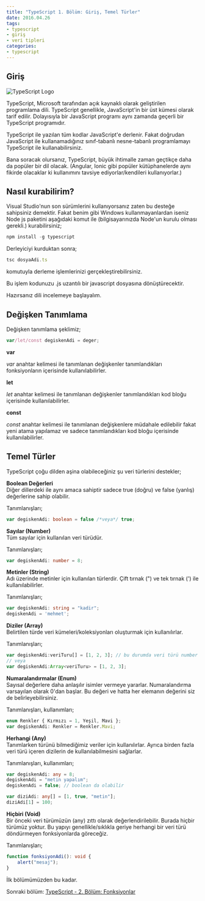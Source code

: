 ```yaml
---
title: "TypeScript 1. Bölüm: Giriş, Temel Türler"
date: 2016.04.26
tags:
- typescript
- giriş
- veri tipleri
categories:
- typescript
---
```


## Giriş

![TypeScript Logo](https://upload.wikimedia.org/wikipedia/commons/a/a6/TypeScript_Logo.png)

TypeScript, Microsoft tarafından açık kaynaklı olarak geliştirilen programlama dili. TypeScript genellikle, JavaScript'in bir üst kümesi olarak tarif edilir. Dolayısıyla bir JavaScript programı aynı zamanda geçerli bir TypeScript programıdır.  

TypeScript ile yazılan tüm kodlar JavaScript'e derlenir. Fakat doğrudan JavaScript ile kullanamadığınız sınıf-tabanlı nesne-tabanlı programlamayı TypeScript ile kullanabilirsiniz.  

Bana soracak olursanız, TypeScript, büyük ihtimalle zaman geçtikçe daha da popüler bir dil olacak. (Angular, Ionic gibi popüler kütüphanelerde aynı fikirde olacaklar ki kullanımını tavsiye ediyorlar/kendileri kullanıyorlar.)

## Nasıl kurabilirim?

Visual Studio'nun son sürümlerini kullanıyorsanız zaten bu desteğe sahipsiniz demektir. Fakat benim gibi Windows kullanmayanlardan iseniz Node js paketini aşağıdaki komut ile (bilgisayarınızda Node'un kurulu olması gerekli.) kurabilirsiniz;  

``` typescript
npm install -g typescript
```

Derleyiciyi kurduktan sonra;   

``` typescript
tsc dosyaAdi.ts
```

komutuyla derleme işlemlerinizi gerçekleştirebilirsiniz.

Bu işlem kodunuzu .js uzantılı bir javascript dosyasına dönüştürecektir.   

Hazırsanız dili incelemeye başlayalım.

## Değişken Tanımlama

Değişken tanımlama şeklimiz;  

``` typescript
var/let/const degiskenAdi = deger;
```

**var**

*var* anahtar kelimesi ile tanımlanan değişkenler tanımlandıkları fonksiyonların içerisinde kullanılabilirler.  

**let**

*let* anahtar kelimesi ile tanımlanan değişkenler tanımlandıkları kod bloğu içerisinde kullanılabilirler.  

**const**  

*const* anahtar kelimesi ile tanımlanan değişkenlere müdahale edilebilir fakat yeni atama yapılamaz ve sadece tanımlandıkları kod bloğu içerisinde kullanılabilirler.   

## Temel Türler

TypeScript çoğu dilden aşina olabileceğiniz şu veri türlerini destekler;  

**Boolean Değerleri**  
Diğer dillerdeki ile aynı amaca sahiptir sadece true (doğru) ve false (yanlış) değerlerine sahip olabilir.  

Tanımlanışları;  
``` typescript
var degiskenAdi: boolean = false /*veya*/ true;
```

**Sayılar (Number)**  
Tüm sayılar için kullanılan veri türüdür.

Tanımlanışları;  
``` typescript
var degiskenAdi: number = 8;
```

**Metinler (String)**  
Adı üzerinde metinler için kullanılan türlerdir. Çift tırnak (") ve tek tırnak (') ile kullanılabilirler.   

Tanımlanışları;  
``` typescript
var degiskenAdi: string = "kadir";
degiskenAdi = 'mehmet';
```

**Diziler (Array)**  
Belirtilen türde veri kümeleri/koleksiyonları oluşturmak için kullanılırlar.  

Tanımlanışları;  
``` typescript
var degiskenAdi:veriTuru[] = [1, 2, 3]; // bu durumda veri türü number olmalıdır.
// veya
var degiskenAdi:Array<veriTuru> = [1, 2, 3];
```

**Numaralandırmalar (Enum)**  
Sayısal değerlere daha anlaşılır isimler vermeye yararlar.
Numaralandırma varsayılan olarak 0'dan başlar. Bu değeri ve hatta her elemanın değerini siz de belirleyebilirsiniz.  

Tanımlanışları, kullanımları;  
``` typescript
enum Renkler { Kırmızı = 1, Yeşil, Mavi };
var degiskenAdi: Renkler = Renkler.Mavi;
```

**Herhangi (Any)**  
Tanımlarken türünü bilmediğimiz veriler için kullanılırlar.
Ayrıca birden fazla veri türü içeren dizilerin de kullanılabilmesini sağlarlar.  

Tanımlanışları, kullanımları;  
``` typescript
var degiskenAdi: any = 8;
degiskenAdi = "metin yapalım";
degiskenAdi = false; // boolean da olabilir

var diziAdi: any[] = [1, true, "metin"];
diziAdi[1] = 100;
```

**Hiçbiri (Void)**  
Bir önceki veri türümüzün (any) zıttı olarak değerlendirilebilir.
Burada hiçbir türümüz yoktur.
Bu yapıyı genellikle/sıklıkla geriye herhangi bir veri türü döndürmeyen fonksiyonlarda göreceğiz.     

Tanımlanışları;  
``` typescript
function fonksiyonAdi(): void {
    alert("mesaj");
}
```

İlk bölümümüzden bu kadar.

Sonraki bölüm: [TypeScript - 2. Bölüm: Fonksiyonlar][1]

[1]: /2016/04/27/typescript-ikinci-bolum-fonksiyonlar/
